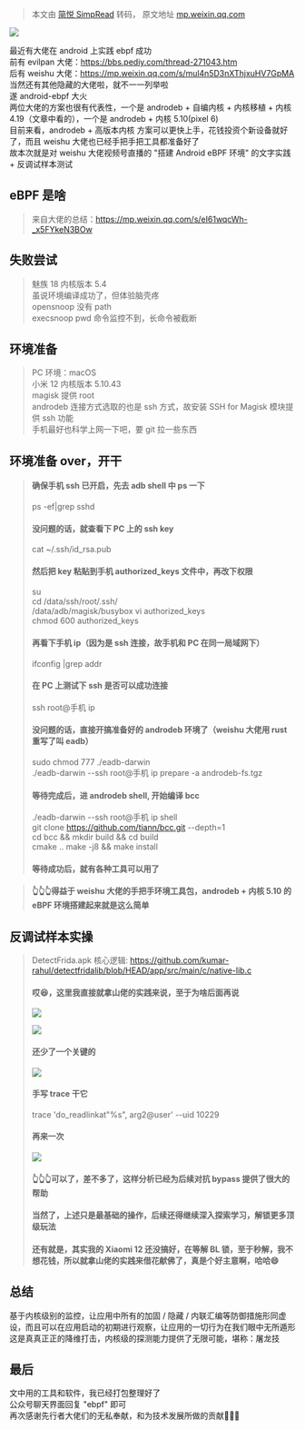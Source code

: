 > 本文由 [简悦 SimpRead](http://ksria.com/simpread/) 转码， 原文地址 [mp.weixin.qq.com](https://mp.weixin.qq.com/s?__biz=MzU5ODgyOTUzNw==&mid=2247484156&idx=1&sn=8493384dc6489fc0237a6f9366d0e811&chksm=febf7272c9c8fb64b81caa7a2c524277a909cfa3e171a133dd2c0bd68cb8af1b4f4d2406957b&mpshare=1&scene=1&srcid=0622k2pUFLoJBXLoRwVTyMSa&sharer_sharetime=1655876814783&sharer_shareid=9be5daf09995ef938577edacf59663a3&version=4.0.6.99102&platform=mac#rd)

![](https://mmbiz.qpic.cn/mmbiz_jpg/PicMqQs6T6MPPjqgFChxkZVTyOa8cGqcQnxqvu7ozmhNElGibaibXZggx4CZ4XKZvXkjjLESqjSKFuawgff4hlWicQ/640?wx_fmt=jpeg)

最近有大佬在 android 上实践 ebpf 成功  
前有 evilpan 大佬：https://bbs.pediy.com/thread-271043.htm  
后有 weishu 大佬：https://mp.weixin.qq.com/s/mul4n5D3nXThjxuHV7GpMA  
当然还有其他隐藏的大佬啦，就不一一列举啦  
遂 android-ebpf 大火  
两位大佬的方案也很有代表性，一个是 androdeb + 自编内核 + 内核移植 + 内核 4.19（文章中看的），一个是 androdeb + 内核 5.10(pixel 6)  
目前来看，androdeb + 高版本内核 方案可以更快上手，花钱投资个新设备就好了，而且 weishu 大佬也已经手把手把工具都准备好了  
故本次就是对 weishu 大佬视频号直播的 "搭建 Android eBPF 环境" 的文字实践 + 反调试样本测试  

eBPF 是啥
-------

> 来自大佬的总结：https://mp.weixin.qq.com/s/eI61wqcWh-_x5FYkeN3BOw

失败尝试
----

> 魅族 18 内核版本 5.4  
> 虽说环境编译成功了，但体验脑壳疼  
> opensnoop 没有 path  
> execsnoop pwd 命令监控不到，长命令被截断  

环境准备
----

> PC 环境：macOS  
> 小米 12 内核版本 5.10.43  
> magisk 提供 root  
> androdeb 连接方式选取的也是 ssh 方式，故安装 SSH for Magisk 模块提供 ssh 功能  
> 手机最好也科学上网一下吧，要 git 拉一些东西  

环境准备 over，开干
------------

> #### 确保手机 ssh 已开启，先去 adb shell 中 ps 一下
> 
> ps -ef|grep sshd
> 
> #### 没问题的话，就查看下 PC 上的 ssh key
> 
> cat ~/.ssh/id_rsa.pub
> 
> #### 然后把 key 粘贴到手机 authorized_keys 文件中，再改下权限
> 
> su  
> cd /data/ssh/root/.ssh/  
> /data/adb/magisk/busybox vi authorized_keys  
> chmod 600 authorized_keys  
> 
> #### 再看下手机 ip（因为是 ssh 连接，故手机和 PC 在同一局域网下）
> 
> ifconfig |grep addr
> 
> #### 在 PC 上测试下 ssh 是否可以成功连接
> 
> ssh root@手机 ip
> 
> #### 没问题的话，直接开搞准备好的 androdeb 环境了（weishu 大佬用 rust 重写了叫 eadb）
> 
> sudo chmod 777 ./eadb-darwin  
> ./eadb-darwin --ssh root@手机 ip prepare -a androdeb-fs.tgz
> 
> #### 等待完成后，进 androdeb shell, 开始编译 bcc
> 
> ./eadb-darwin --ssh root@手机 ip shell  
> git clone https://github.com/tiann/bcc.git --depth=1  
> cd bcc && mkdir build && cd build  
> cmake .. make -j8 && make install
> 
> #### 等待成功后，就有各种工具可以用了

> #### 👆👆👆得益于 weishu 大佬的手把手环境工具包，androdeb + 内核 5.10 的 eBPF 环境搭建起来就是这么简单

反调试样本实操
-------

> DetectFrida.apk 核心逻辑: https://github.com/kumar-rahul/detectfridalib/blob/HEAD/app/src/main/c/native-lib.c
> 
> #### 哎😆，这里我直接就拿山佬的实践来说，至于为啥后面再说
> 
> ![](https://mmbiz.qpic.cn/mmbiz_jpg/PicMqQs6T6MPPjqgFChxkZVTyOa8cGqcQtnYibEB7jhbjzNic3UINAtbicvic3tY97VAShcrfGku83OXEicvvZrS28Zg/640?wx_fmt=jpeg)
> 
> ![](https://mmbiz.qpic.cn/mmbiz_jpg/PicMqQs6T6MPPjqgFChxkZVTyOa8cGqcQv7bXDDgKks9DUjKMTwQJPic7dOV3DlHGsSk4OfiaialiczOdMmGrkvDjJQ/640?wx_fmt=jpeg)
> 
> #### 还少了一个关键的
> 
> ![](https://mmbiz.qpic.cn/mmbiz_jpg/PicMqQs6T6MPPjqgFChxkZVTyOa8cGqcQNuw5FuAfzqysVDib81sN1k43s8rBqnUl2bcjK2MUMcFHLbV0HEq0ib1w/640?wx_fmt=jpeg)
> 
> #### 手写 trace 干它
> 
> trace 'do_readlinkat"%s", arg2@user' --uid 10229  
> 
> #### 再来一次
> 
> ![](https://mmbiz.qpic.cn/mmbiz_jpg/PicMqQs6T6MPPjqgFChxkZVTyOa8cGqcQqxNZmt6lVdbBctmNMiarJD1sWiaJEEwpf4oRL3nm7Zsbcq4YJR7UlUWQ/640?wx_fmt=jpeg)
> 
> #### 👆👆👆可以了，差不多了，这样分析已经为后续对抗 bypass 提供了很大的帮助
> 
> #### 当然了，上述只是最基础的操作，后续还得继续深入探索学习，解锁更多顶级玩法
> 
> #### 还有就是，其实我的 Xiaomi 12 还没搞好，在等解 BL 锁，至于秒解，我不想花钱，所以就拿山佬的实践来借花献佛了，真是个好主意啊，哈哈😄

总结
--

基于内核级别的监控，让应用中所有的加固 / 隐藏 / 内联汇编等防御措施形同虚设，而且可以在应用启动的初期进行观察，让应用的一切行为在我们眼中无所遁形  
这是真真正正的降维打击，内核级的探测能力提供了无限可能，堪称：屠龙技  

最后
--

文中用的工具和软件，我已经打包整理好了  
公众号聊天界面回复 "ebpf" 即可  
再次感谢先行者大佬们的无私奉献，和为技术发展所做的贡献🎉🎉🎉